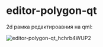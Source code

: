 # editor-polygon-qt
2d рамка редактироавния на qml:

![editor-polygon-qt_hchrb4WUP2](https://github.com/svirid132/editor-polygon-qt/assets/69749126/f3781ad0-89fe-40f9-8f79-e2e1677807c4)
